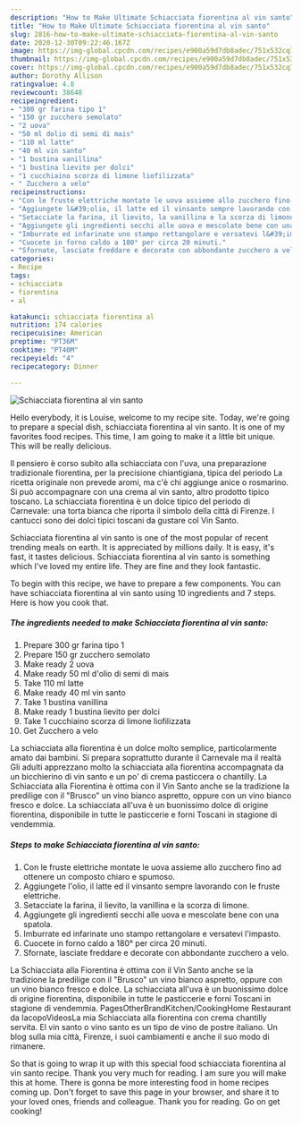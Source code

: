 ```yaml
---
description: "How to Make Ultimate Schiacciata fiorentina al vin santo"
title: "How to Make Ultimate Schiacciata fiorentina al vin santo"
slug: 2816-how-to-make-ultimate-schiacciata-fiorentina-al-vin-santo
date: 2020-12-30T09:22:46.167Z
image: https://img-global.cpcdn.com/recipes/e900a59d7db8adec/751x532cq70/schiacciata-fiorentina-al-vin-santo-recipe-main-photo.jpg
thumbnail: https://img-global.cpcdn.com/recipes/e900a59d7db8adec/751x532cq70/schiacciata-fiorentina-al-vin-santo-recipe-main-photo.jpg
cover: https://img-global.cpcdn.com/recipes/e900a59d7db8adec/751x532cq70/schiacciata-fiorentina-al-vin-santo-recipe-main-photo.jpg
author: Dorothy Allison
ratingvalue: 4.8
reviewcount: 38648
recipeingredient:
- "300 gr farina tipo 1"
- "150 gr zucchero semolato"
- "2 uova"
- "50 ml dolio di semi di mais"
- "110 ml latte"
- "40 ml vin santo"
- "1 bustina vanillina"
- "1 bustina lievito per dolci"
- "1 cucchiaino scorza di limone liofilizzata"
- " Zucchero a velo"
recipeinstructions:
- "Con le fruste elettriche montate le uova assieme allo zucchero fino ad ottenere un composto chiaro e spumoso."
- "Aggiungete l&#39;olio, il latte ed il vinsanto sempre lavorando con le fruste elettriche."
- "Setacciate la farina, il lievito, la vanillina e la scorza di limone."
- "Aggiungete gli ingredienti secchi alle uova e mescolate bene con una spatola."
- "Imburrate ed infarinate uno stampo rettangolare e versatevi l&#39;impasto."
- "Cuocete in forno caldo a 180° per circa 20 minuti."
- "Sfornate, lasciate freddare e decorate con abbondante zucchero a velo."
categories:
- Recipe
tags:
- schiacciata
- fiorentina
- al

katakunci: schiacciata fiorentina al 
nutrition: 174 calories
recipecuisine: American
preptime: "PT36M"
cooktime: "PT40M"
recipeyield: "4"
recipecategory: Dinner

---
```



![Schiacciata fiorentina al vin santo](https://img-global.cpcdn.com/recipes/e900a59d7db8adec/751x532cq70/schiacciata-fiorentina-al-vin-santo-recipe-main-photo.jpg)

Hello everybody, it is Louise, welcome to my recipe site. Today, we're going to prepare a special dish, schiacciata fiorentina al vin santo. It is one of my favorites food recipes. This time, I am going to make it a little bit unique. This will be really delicious.

Il pensiero è corso subito alla schiacciata con l&#39;uva, una preparazione tradizionale fiorentina, per la precisione chiantigiana, tipica del periodo La ricetta originale non prevede aromi, ma c&#39;è chi aggiunge anice o rosmarino. Si può accompagnare con una crema al vin santo, altro prodotto tipico toscano. La schiacciata fiorentina è un dolce tipico del periodo di Carnevale: una torta bianca che riporta il simbolo della città di Firenze. I cantucci sono dei dolci tipici toscani da gustare col Vin Santo.

Schiacciata fiorentina al vin santo is one of the most popular of recent trending meals on earth. It is appreciated by millions daily. It is easy, it's fast, it tastes delicious. Schiacciata fiorentina al vin santo is something which I've loved my entire life. They are fine and they look fantastic.


To begin with this recipe, we have to prepare a few components. You can have schiacciata fiorentina al vin santo using 10 ingredients and 7 steps. Here is how you cook that.

<!--inarticleads1-->

##### The ingredients needed to make Schiacciata fiorentina al vin santo:

1. Prepare 300 gr farina tipo 1
1. Prepare 150 gr zucchero semolato
1. Make ready 2 uova
1. Make ready 50 ml d&#39;olio di semi di mais
1. Take 110 ml latte
1. Make ready 40 ml vin santo
1. Take 1 bustina vanillina
1. Make ready 1 bustina lievito per dolci
1. Take 1 cucchiaino scorza di limone liofilizzata
1. Get  Zucchero a velo


La schiacciata alla fiorentina è un dolce molto semplice, particolarmente amato dai bambini. Si prepara soprattutto durante il Carnevale ma il realtà Gli adulti apprezzano molto la schiacciata alla fiorentina accompagnata da un bicchierino di vin santo e un po&#39; di crema pasticcera o chantilly. La Schiacciata alla Fiorentina è ottima con il Vin Santo anche se la tradizione la predilige con il &#34;Brusco&#34; un vino bianco aspretto, oppure con un vino bianco fresco e dolce. La schiacciata all&#39;uva è un buonissimo dolce di origine fiorentina, disponibile in tutte le pasticcerie e forni Toscani in stagione di vendemmia. 

<!--inarticleads2-->

##### Steps to make Schiacciata fiorentina al vin santo:

1. Con le fruste elettriche montate le uova assieme allo zucchero fino ad ottenere un composto chiaro e spumoso.
1. Aggiungete l&#39;olio, il latte ed il vinsanto sempre lavorando con le fruste elettriche.
1. Setacciate la farina, il lievito, la vanillina e la scorza di limone.
1. Aggiungete gli ingredienti secchi alle uova e mescolate bene con una spatola.
1. Imburrate ed infarinate uno stampo rettangolare e versatevi l&#39;impasto.
1. Cuocete in forno caldo a 180° per circa 20 minuti.
1. Sfornate, lasciate freddare e decorate con abbondante zucchero a velo.


La Schiacciata alla Fiorentina è ottima con il Vin Santo anche se la tradizione la predilige con il &#34;Brusco&#34; un vino bianco aspretto, oppure con un vino bianco fresco e dolce. La schiacciata all&#39;uva è un buonissimo dolce di origine fiorentina, disponibile in tutte le pasticcerie e forni Toscani in stagione di vendemmia. PagesOtherBrandKitchen/CookingHome Restaurant da IacopoVideosLa mia Schiacciata alla fiorentina con crema chantilly servita. El vin santo o vino santo es un tipo de vino de postre italiano. Un blog sulla mia città, Firenze, i suoi cambiamenti e anche il suo modo di rimanere. 

So that is going to wrap it up with this special food schiacciata fiorentina al vin santo recipe. Thank you very much for reading. I am sure you will make this at home. There is gonna be more interesting food in home recipes coming up. Don't forget to save this page in your browser, and share it to your loved ones, friends and colleague. Thank you for reading. Go on get cooking!
